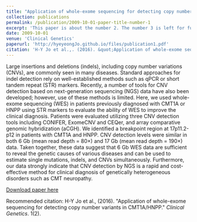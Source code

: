```yaml
---
title: "Application of whole-exome sequencing for detecting copy number variants in CMT1A/HNPP"
collection: publications
permalink: /publication/2009-10-01-paper-title-number-1
excerpt: 'This paper is about the number 2. The number 3 is left for future work.'
date: 2009-10-01
venue: 'Clinical Genetics'
paperurl: 'http://hyeyeongJo.github.io/files/publication1.pdf'
citation: 'H-Y Jo et al.,. (2016). &quot;Application of whole-exome sequencing for detecting copy number variants in CMT1A/HNPP.&quot; <i>Journal 1</i>. 1(2).'
---
```

Large insertions and deletions (indels), including copy number variations (CNVs), are commonly seen in many diseases. Standard approaches for indel detection rely on well-established methods such as qPCR or short tandem repeat (STR) markers. Recently, a number of tools for CNV detection based on next-generation sequencing (NGS) data have also been developed; however, use of these methods is limited. Here, we used whole-exome sequencing (WES) in patients previously diagnosed with CMT1A or HNPP using STR markers to evaluate the ability of WES to improve the clinical diagnosis. Patients were evaluated utilizing three CNV detection tools including CONIFER, ExomeCNV and CEQer, and array comparative genomic hybridization (aCGH). We identified a breakpoint region at 17p11.2-p12 in patients with CMT1A and HNPP. CNV detection levels were similar in both 6 Gb (mean read depth = 80×) and 17 Gb (mean read depth = 190×) data. Taken together, these data suggest that 6 Gb WES data are sufficient to reveal the genetic causes of various diseases and can be used to estimate single mutations, indels, and CNVs simultaneously. Furthermore, our data strongly indicate that CNV detection by NGS is a rapid and cost-effective method for clinical diagnosis of genetically heterogeneous disorders such as CMT neuropathy.

[Download paper here](http://hyeyeongJo.github.io/files/publication1.pdf)

Recommended citation: H-Y Jo et al., (2016). "Application of whole-exome sequencing for detecting copy number variants in CMT1A/HNPP." <i>Clinical Genetics</i>. 1(2).
